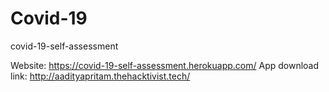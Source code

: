 # Covid-19
covid-19-self-assessment

Website: https://covid-19-self-assessment.herokuapp.com/
App download link: http://aadityapritam.thehacktivist.tech/
